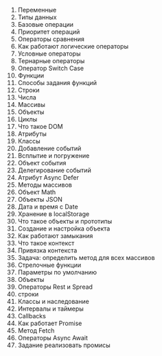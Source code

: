 ﻿1. Переменные
1. Типы данных
1. Базовые операции
1. Приоритет операций
1. Операторы сравнения
1. Как работают логические операторы
1. Условные операторы
1. Тернарные операторы
1. Оператор Switch Case
1. Функции
1. Способы задания функций
1. Строки
1. Числа
1. Массивы
1. Объекты
1. Циклы
1. Что такое DOM
1. Атрибуты
1. Классы
1. Добавление событий
1. Всплытие и погружение
1. Объект события
1. Делегирование событий
1. Атрибут Async Defer
1. Методы массивов
1. Объект Math
1. Объекты JSON
1. Дата и время с Date
1. Хранение в localStorage
1. Что такое объекты и прототипы
1. Создание и настройка объекта
1. Как работают замыкания
1. Что такое контекст
1. Привязка контекста
1. Задача: определить метод для всех массивов
1. Стрелочные функции
1. Параметры по умолчанию
1. Объекты
1. Операторы Rest и Spread
1. строки
1. Классы и наследование
1. Интервалы и таймеры
1. Callbacks
1. Как работает Promise
1. Метод Fetch
1. Операторы Async Await
1. Задание реализовать промисы
